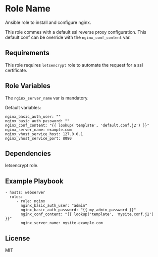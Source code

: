 Role Name
=========

Ansible role to install and configure nginx.

This role commes with a default ssl reverse proxy configuration.
This default conf can be override with the `nginx_conf_content` var.

Requirements
------------

This role requires `letsencrypt` role to automate the request for a ssl
certificate.

Role Variables
--------------

The `nginx_server_name` var is mandatory.

Default variables:

    nginx_basic_auth_user: ""
    nginx_basic_auth_password: ""
    nginx_conf_content: "{{ lookup('template', 'default.conf.j2') }}"
    nginx_server_name: example.com
    nginx_vhost_service_host: 127.0.0.1
    nginx_vhost_service_port: 8080

Dependencies
------------

letsencrypt role.

Example Playbook
----------------

    - hosts: webserver
      roles:
         - role: nginx
           nginx_basic_auth_user: "admin"
           nginx_basic_auth_password: "{{ my_admin_password }}"
           nginx_conf_content: "{{ lookup('template', 'mysite.conf.j2') }}"
           nginx_server_name: mysite.example.com

License
-------

MIT
